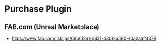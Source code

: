 # Purchase Plugin

## FAB.com (Unreal Marketplace)
- https://www.fab.com/listings/69b612a1-3431-4308-a590-e0a2aafaf378